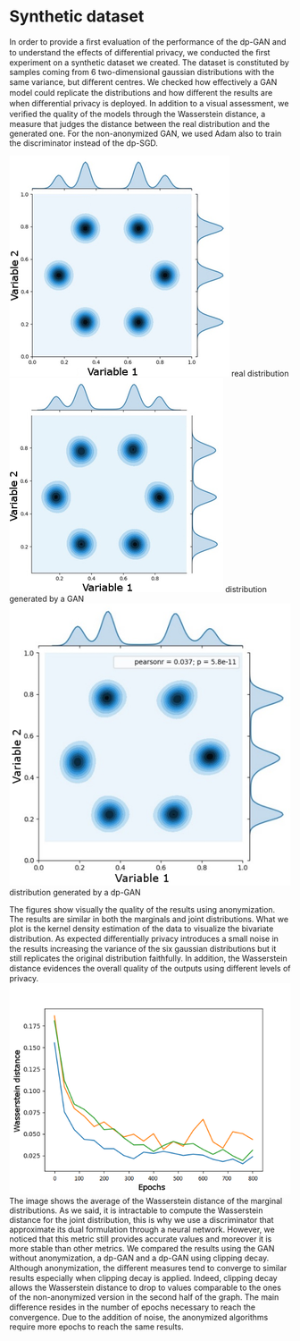 # Synthetic dataset
In order to provide a ﬁrst evaluation of the performance of the dp-GAN and to understand the eﬀects of diﬀerential privacy, we conducted the ﬁrst experiment on a synthetic dataset we created. The dataset is constituted by samples coming from 6 two-dimensional gaussian distributions with the same variance, but diﬀerent centres. We checked how eﬀectively a GAN model could replicate the distributions and how diﬀerent the results are when diﬀerential privacy is deployed. In addition to a visual assessment, we veriﬁed the quality of the models through the Wasserstein distance, a measure that judges the distance between the real distribution and the generated one. For the non-anonymized GAN, we used Adam also to train the discriminator instead of the dp-SGD. 

![Alt text](synthetic_real.png?raw=true "Title")
real distribution
![Alt text](synthetic_Adam.png?raw=true "Title")
distribution generated by a GAN
![Alt text](synthetic_dp.png?raw=true "Title")
distribution generated by a dp-GAN

The figures show visually the quality of the results using anonymization. The results are similar in both the marginals and joint distributions. What we plot is the kernel density estimation of the data to visualize the bivariate distribution. As expected diﬀerentially privacy introduces a small noise in the results increasing the variance of the six gaussian distributions but it still replicates the original distribution faithfully. In addition, the Wasserstein distance evidences the overall quality of the outputs using diﬀerent levels of privacy. 
![Alt text](synthetic_was.png?raw=true "Title")
The image shows the average of the Wasserstein distance of the marginal distributions. As we said, it is intractable to compute the Wasserstein distance for the joint distribution, this is why we use a discriminator that approximate its dual formulation through a neural network. However, we noticed that this metric still provides accurate values and moreover it is more stable than other metrics. We compared the results using the GAN without anonymization, a dp-GAN and a dp-GAN using clipping decay. Although anonymization, the diﬀerent measures tend to converge to similar results especially when clipping decay is applied. Indeed, clipping decay allows the Wasserstein distance to drop to values comparable to the ones of the non-anonymized version in the second half of the graph. The main diﬀerence resides in the number of epochs necessary to reach the convergence. Due to the addition of noise, the anonymized algorithms require more epochs to reach the same results.


